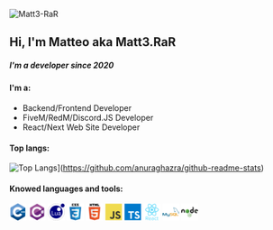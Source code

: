 <p align="left"><img src="https://komarev.com/ghpvc/?username=Matt3-RaR&label=Profile%20views&color=0e75b6&style=flat" alt="Matt3-RaR"/></p>

## Hi, I'm Matteo aka Matt3.RaR
##### I'm a developer since 2020

#### I'm a:

- Backend/Frontend Developer<br>
- FiveM/RedM/Discord.JS Developer<br>
- React/Next Web Site Developer<br>

#### Top langs:
![Top Langs](https://github-readme-stats.vercel.app/api/top-langs/?username=Matt3-RaR&layout=compact&langs_count=10&theme=tokyonight)](https://github.com/anuraghazra/github-readme-stats)


#### Knowed languages and tools:
<p align="left">
  <img src="https://raw.githubusercontent.com/devicons/devicon/master/icons/cplusplus/cplusplus-original.svg" alt="cplusplus" width="30" height="30"/> 
  <img src="https://raw.githubusercontent.com/devicons/devicon/master/icons/csharp/csharp-original.svg" alt="csharp" width="30" height="30"/> 
  <img src="https://raw.githubusercontent.com/devicons/devicon/master/icons/lua/lua-original.svg" alt="lua" width="30" height="30"/> 
  
  <img src="https://raw.githubusercontent.com/devicons/devicon/master/icons/css3/css3-original-wordmark.svg" alt="css3" width="30" height="30"/> 
  <img src="https://raw.githubusercontent.com/devicons/devicon/master/icons/html5/html5-original-wordmark.svg" alt="html5" width="30" height="30"/> 
  <img src="https://raw.githubusercontent.com/devicons/devicon/master/icons/javascript/javascript-original.svg" alt="javascript" width="30" height="30"/>
  <img src="https://raw.githubusercontent.com/devicons/devicon/master/icons/typescript/typescript-original.svg" alt="typescript" width="30" height="30"/>
  
  <img src="https://raw.githubusercontent.com/devicons/devicon/master/icons/react/react-original-wordmark.svg" alt="react" width="30" height="30"/>
  <img src="https://raw.githubusercontent.com/devicons/devicon/master/icons/mysql/mysql-original-wordmark.svg" alt="mysql" width="30" height="30"/> 
  <img src="https://raw.githubusercontent.com/devicons/devicon/master/icons/nodejs/nodejs-original-wordmark.svg" alt="nodejs" width="30" height="30"/> 
</p>
